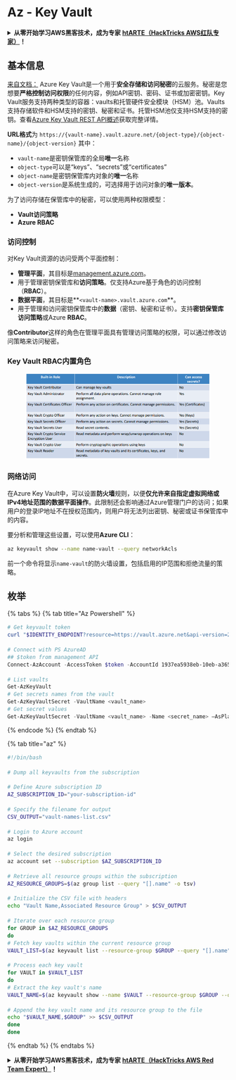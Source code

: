 # Az - Key Vault

<details>

<summary><strong>从零开始学习AWS黑客技术，成为专家</strong> <a href="https://training.hacktricks.xyz/courses/arte"><strong>htARTE（HackTricks AWS红队专家）</strong></a><strong>！</strong></summary>

支持HackTricks的其他方式：

* 如果您想看到您的**公司在HackTricks中做广告**或**下载PDF格式的HackTricks**，请查看[**订阅计划**](https://github.com/sponsors/carlospolop)!
* 获取[**官方PEASS & HackTricks周边产品**](https://peass.creator-spring.com)
* 探索[**PEASS家族**](https://opensea.io/collection/the-peass-family)，我们的独家[**NFTs**](https://opensea.io/collection/the-peass-family)
* **加入** 💬 [**Discord群**](https://discord.gg/hRep4RUj7f) 或 [**电报群**](https://t.me/peass) 或在**Twitter**上关注我们 🐦 [**@hacktricks_live**](https://twitter.com/hacktricks_live)**。**
* 通过向[**HackTricks**](https://github.com/carlospolop/hacktricks)和[**HackTricks Cloud**](https://github.com/carlospolop/hacktricks-cloud) github仓库提交PR来分享您的黑客技巧。

</details>

## 基本信息

[来自文档：](https://learn.microsoft.com/en-us/azure/key-vault/general/basic-concepts) Azure Key Vault是一个用于**安全存储和访问秘密**的云服务。秘密是您想要**严格控制访问权限**的任何内容，例如API密钥、密码、证书或加密密钥。Key Vault服务支持两种类型的容器：vaults和托管硬件安全模块（HSM）池。Vaults支持存储软件和HSM支持的密钥、秘密和证书。托管HSM池仅支持HSM支持的密钥。查看[Azure Key Vault REST API概述](https://learn.microsoft.com/en-us/azure/key-vault/general/about-keys-secrets-certificates)获取完整详情。

**URL格式**为 `https://{vault-name}.vault.azure.net/{object-type}/{object-name}/{object-version}` 其中：

* `vault-name`是密钥保管库的全局**唯一**名称
* `object-type`可以是“keys”、“secrets”或“certificates”
* `object-name`是密钥保管库内对象的**唯一**名称
* `object-version`是系统生成的，可选择用于访问对象的**唯一版本**。

为了访问存储在保管库中的秘密，可以使用两种权限模型：

* **Vault访问策略**
* **Azure RBAC**

### 访问控制 <a href="#access-control" id="access-control"></a>

对Key Vault资源的访问受两个平面控制：

* **管理平面**，其目标是[management.azure.com](http://management.azure.com/)。
* 用于管理密钥保管库和**访问策略**。仅支持Azure基于角色的访问控制（**RBAC**）。
* **数据平面**，其目标是**`<vault-name>.vault.azure.com`**。
* 用于管理和访问密钥保管库中的**数据**（密钥、秘密和证书）。支持**密钥保管库访问策略**或Azure **RBAC**。

像**Contributor**这样的角色在管理平面具有管理访问策略的权限，可以通过修改访问策略来访问秘密。

### Key Vault RBAC内置角色 <a href="#rbac-built-in-roles" id="rbac-built-in-roles"></a>

<figure><img src="../../.gitbook/assets/image (3) (1) (1) (1) (1).png" alt=""><figcaption></figcaption></figure>

### 网络访问

在Azure Key Vault中，可以设置**防火墙**规则，以便**仅允许来自指定虚拟网络或IPv4地址范围的数据平面操作**。此限制还会影响通过Azure管理门户的访问；如果用户的登录IP地址不在授权范围内，则用户将无法列出密钥、秘密或证书保管库中的内容。

要分析和管理这些设置，可以使用**Azure CLI**：
```bash
az keyvault show --name name-vault --query networkAcls
```
前一个命令将显示`name-vault`的防火墙设置，包括启用的IP范围和拒绝流量的策略。

## 枚举

{% tabs %}
{% tab title="Az Powershell" %}
```powershell
# Get keyvault token
curl "$IDENTITY_ENDPOINT?resource=https://vault.azure.net&api-version=2017-09-01" -H secret:$IDENTITY_HEADER

# Connect with PS AzureAD
## $token from management API
Connect-AzAccount -AccessToken $token -AccountId 1937ea5938eb-10eb-a365-10abede52387 -KeyVaultAccessToken $keyvaulttoken

# List vaults
Get-AzKeyVault
# Get secrets names from the vault
Get-AzKeyVaultSecret -VaultName <vault_name>
# Get secret values
Get-AzKeyVaultSecret -VaultName <vault_name> -Name <secret_name> –AsPlainText
```
{% endcode %}
{% endtab %}

{% tab title="az" %}
```bash
#!/bin/bash

# Dump all keyvaults from the subscription

# Define Azure subscription ID
AZ_SUBSCRIPTION_ID="your-subscription-id"

# Specify the filename for output
CSV_OUTPUT="vault-names-list.csv"

# Login to Azure account
az login

# Select the desired subscription
az account set --subscription $AZ_SUBSCRIPTION_ID

# Retrieve all resource groups within the subscription
AZ_RESOURCE_GROUPS=$(az group list --query "[].name" -o tsv)

# Initialize the CSV file with headers
echo "Vault Name,Associated Resource Group" > $CSV_OUTPUT

# Iterate over each resource group
for GROUP in $AZ_RESOURCE_GROUPS
do
# Fetch key vaults within the current resource group
VAULT_LIST=$(az keyvault list --resource-group $GROUP --query "[].name" -o tsv)

# Process each key vault
for VAULT in $VAULT_LIST
do
# Extract the key vault's name
VAULT_NAME=$(az keyvault show --name $VAULT --resource-group $GROUP --query "name" -o tsv)

# Append the key vault name and its resource group to the file
echo "$VAULT_NAME,$GROUP" >> $CSV_OUTPUT
done
done
```
{% endtab %}
{% endtabs %}

<details>

<summary><strong>从零开始学习AWS黑客技术，成为专家</strong> <a href="https://training.hacktricks.xyz/courses/arte"><strong>htARTE（HackTricks AWS Red Team Expert）</strong></a><strong>！</strong></summary>

支持HackTricks的其他方式：

* 如果您想看到您的**公司在HackTricks中做广告**或**下载PDF格式的HackTricks**，请查看[**订阅计划**](https://github.com/sponsors/carlospolop)!
* 获取[**官方PEASS & HackTricks周边产品**](https://peass.creator-spring.com)
* 探索[**PEASS家族**](https://opensea.io/collection/the-peass-family)，我们的独家[**NFTs**](https://opensea.io/collection/the-peass-family)
* **加入** 💬 [**Discord群**](https://discord.gg/hRep4RUj7f) 或 [**电报群**](https://t.me/peass) 或 **关注**我们的**Twitter** 🐦 [**@hacktricks_live**](https://twitter.com/hacktricks_live)**。**
* 通过向[**HackTricks**](https://github.com/carlospolop/hacktricks)和[**HackTricks Cloud**](https://github.com/carlospolop/hacktricks-cloud) github仓库提交PR来分享您的黑客技巧。

</details>
